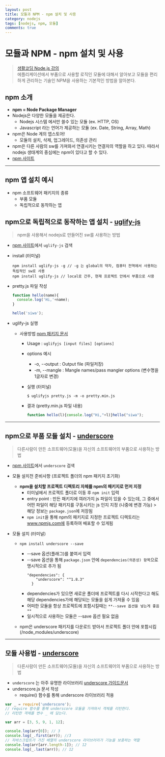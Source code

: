 ```yaml
---
layout: post
title: 모듈과 NPM - npm 설치 및 사용
category: nodejs
tags: [nodejs, npm, 모듈]
comments: true
---
```

# 모듈과 NPM - npm 설치 및 사용
> [생활코딩 Node.js 강의](https://opentutorials.org/course/2136/11854)   
> 에플리케이션에서 부품으로 사용할 로직인 모듈에 대해서 알아보고 모듈을 편리하게 관리하는 기술인 NPM을 사용하는 기본적인 방법을 알아본다.


## npm 소개
- **npm = Node Package Manager**
- Nodejs은 다양한 모듈을 제공한다.
  - Nodejs 시스템 에서만 쓸수 있는 모듈 (ex. HTTP, OS)
  - Javascript 라는 언어가 제공하는 모듈 (ex. Date, String, Array, Math)   
- npm은 Node 계의 앱스토어!
  - 모듈의 설치, 삭제, 업그레이드, 의존성 관리
- npm은 다른 사람의 sw를 가져와서 연결시키는 연결자의 역할을 하고 있다. 따라서 nodejs 생태계의 중심에는 npm이 있다고 할 수 있다.    
- [npm 사이트](https://www.npmjs.com/)


***

## npm 앱 설치 예시

- npm 소프트웨어 패키지의 종류
  - 부품 모듈
  - 독립적으로 동작하는 앱


## npm으로 **독립적으로** 동작하는 앱 설치 - [uglify-js](https://www.npmjs.com/package/uglify-js)
> npm을 사용해서 nodejs로 만들어진 sw를 사용하는 방법

  - [npm 사이트](https://www.npmjs.com/)에서 `uglify-js` 검색
  - install (터미널)

    ```
    npm install uglify-js -g // -g 는 global의 약자, 컴퓨터 전역에서 사용하는 독립적인 sw로 사용
    npm install uglify-js // local로 간주, 현재 프로젝트 안에서 부품으로 사용
    ```
  - pretty.js 파일 작성

    ```javascript
    function hello(name){
      console.log('Hi,'+name);
    }

    hello('siwa');
    ```
  - uglify-js 실행
    - 사용방법 [npm 패키지 문서](https://www.npmjs.com/package/uglify-js)  
      - Usage : `uglifyjs [input files] [options]`
      - options 예시
        - -o, --output : Output file (파일저장)
        - -m, --mangle : Mangle names/pass mangler options (변수명을 1글자로 변경)
      - 실행 (터미널)

        ```
        $ uglifyjs pretty.js -m -o pretty.min.js

        ```
      - 결과 (pretty.min.js 파일 내용)

        ```javascript
        function hello(l){console.log("Hi,"+l)}hello("siwa");

        ```

***

## npm으로 부품 모듈 설치 - [underscore](https://www.npmjs.com/package/underscore)
> 다른사람이 만든 소프트웨어(모듈)을 자신의 소프트웨어의 부품으로 사용하는 방법

- [npm 사이트](https://www.npmjs.com/)에서 `underscore` 검색

- 모듈 설치전 준비사항 (프로젝트 폴더의 npm 패키지 초기화)
  - **npm을 설치할 프로젝트 디렉토리 자체를 npm의 패키지로 먼저 지정**
    - 터미널에서 프로젝트 폴더로 이동 후 `npm init` 입력
    - entry point : 만든 패키지에 여러가지 js 파일이 있을 수 있는데, 그 중에서 어떤 파일이 해당 패키지를 구동시키는 js 인지 지정 (나중에 변경 가능) > 해당 정보는 `package.json`에 저장됨
    - `npm init`을 통해 npm의 패키지로 지정한 프로젝트 디렉토리는 www.npmjs.com에 등록하여 배포할 수 있게됨

- 모듈 설치 (터미널)
  - `npm install underscore --save`
    - --save 옵션(플래그)를 붙여서 입력
    - --save 옵션을 통해 `package.json` 안에 `dependencies(의존성) 항목`으로 명시적으로 추가 됨    
      ```  
      "dependencies": {
          "underscore": "^1.8.3"
        }
      ```
    - dependencies가 있으면 새로운 폴더에 프로젝트를 다시 시작한다고 해도 해당 dependencies가에 해당되는 모듈을 쉽게 가져올 수 있음
    - 어떠한 모듈을 항상 프로젝트에 포함시킬때는 `**--save 옵션을 넣는게 좋음**`
    - 일시적으로 사용하는 모듈은 --save 옵션 필요 없음

  - npm은 underscore 패키지를 다운로드 받아서 프로젝트 폴더 안에 포함시킴 (/node_modules/underscore)


***

## 모듈 사용법 - [underscore](https://www.npmjs.com/package/underscore)
> 다른사람이 만든 소프트웨어(모듈)을 자신의 소프트웨어의 부품으로 사용하는 방법

- `underscore` 는 아주 유명한 라이브러리 [underscore 가이드문서](http://underscorejs.org/#)
- underscore.js 문서 작성
  - require() 함수를 통해 underscore 라이브러리 적용

```javascript
var _ = require('underscore');
// require 함수를 통해 underscore 모듈을 가져와서 객체를 리턴한다.
// 리턴한 객체를 변수 _ 에 담는다.

var arr = [3, 5, 9, 1, 12];

console.log(arr[0]); // 3
console.log(_.first(arr)); //3
// 자바스크립트가 가진 배열의 underscore 라이브러리가 기능을 보충하는 역할
console.log(arr[arr.length-1]); // 12
console.log(_.last(arr)); // 12
```
